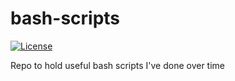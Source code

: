 bash-scripts
============

[![License](http://img.shields.io/:license-mit-blue.svg)](http://doge.mit-license.org)

Repo to hold useful bash scripts I've done over time
